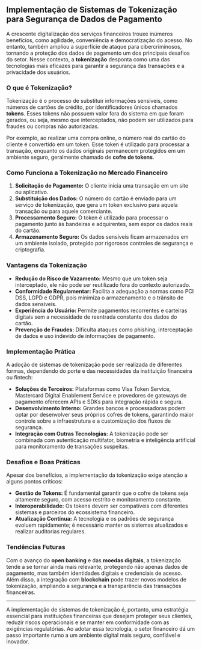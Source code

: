 ## Implementação de Sistemas de Tokenização para Segurança de Dados de Pagamento

A crescente digitalização dos serviços financeiros trouxe inúmeros benefícios, como agilidade, conveniência e democratização do acesso. No entanto, também ampliou a superfície de ataque para cibercriminosos, tornando a proteção dos dados de pagamento um dos principais desafios do setor. Nesse contexto, a **tokenização** desponta como uma das tecnologias mais eficazes para garantir a segurança das transações e a privacidade dos usuários.

### O que é Tokenização?

Tokenização é o processo de substituir informações sensíveis, como números de cartões de crédito, por identificadores únicos chamados **tokens**. Esses tokens não possuem valor fora do sistema em que foram gerados, ou seja, mesmo que interceptados, não podem ser utilizados para fraudes ou compras não autorizadas.

Por exemplo, ao realizar uma compra online, o número real do cartão do cliente é convertido em um token. Esse token é utilizado para processar a transação, enquanto os dados originais permanecem protegidos em um ambiente seguro, geralmente chamado de **cofre de tokens**.

### Como Funciona a Tokenização no Mercado Financeiro

1. **Solicitação de Pagamento:** O cliente inicia uma transação em um site ou aplicativo.
2. **Substituição dos Dados:** O número do cartão é enviado para um serviço de tokenização, que gera um token exclusivo para aquela transação ou para aquele comerciante.
3. **Processamento Seguro:** O token é utilizado para processar o pagamento junto às bandeiras e adquirentes, sem expor os dados reais do cartão.
4. **Armazenamento Seguro:** Os dados sensíveis ficam armazenados em um ambiente isolado, protegido por rigorosos controles de segurança e criptografia.

### Vantagens da Tokenização

- **Redução do Risco de Vazamento:** Mesmo que um token seja interceptado, ele não pode ser reutilizado fora do contexto autorizado.
- **Conformidade Regulamentar:** Facilita a adequação a normas como PCI DSS, LGPD e GDPR, pois minimiza o armazenamento e o trânsito de dados sensíveis.
- **Experiência do Usuário:** Permite pagamentos recorrentes e carteiras digitais sem a necessidade de reentrada constante dos dados do cartão.
- **Prevenção de Fraudes:** Dificulta ataques como phishing, interceptação de dados e uso indevido de informações de pagamento.

### Implementação Prática

A adoção de sistemas de tokenização pode ser realizada de diferentes formas, dependendo do porte e das necessidades da instituição financeira ou fintech:

- **Soluções de Terceiros:** Plataformas como Visa Token Service, Mastercard Digital Enablement Service e provedores de gateways de pagamento oferecem APIs e SDKs para integração rápida e segura.
- **Desenvolvimento Interno:** Grandes bancos e processadoras podem optar por desenvolver seus próprios cofres de tokens, garantindo maior controle sobre a infraestrutura e a customização dos fluxos de segurança.
- **Integração com Outras Tecnologias:** A tokenização pode ser combinada com autenticação multifator, biometria e inteligência artificial para monitoramento de transações suspeitas.

### Desafios e Boas Práticas

Apesar dos benefícios, a implementação da tokenização exige atenção a alguns pontos críticos:

- **Gestão de Tokens:** É fundamental garantir que o cofre de tokens seja altamente seguro, com acesso restrito e monitoramento constante.
- **Interoperabilidade:** Os tokens devem ser compatíveis com diferentes sistemas e parceiros do ecossistema financeiro.
- **Atualização Contínua:** A tecnologia e os padrões de segurança evoluem rapidamente; é necessário manter os sistemas atualizados e realizar auditorias regulares.

### Tendências Futuras

Com o avanço do **open banking** e das **moedas digitais**, a tokenização tende a se tornar ainda mais relevante, protegendo não apenas dados de pagamento, mas também identidades digitais e credenciais de acesso. Além disso, a integração com **blockchain** pode trazer novos modelos de tokenização, ampliando a segurança e a transparência das transações financeiras.

---

A implementação de sistemas de tokenização é, portanto, uma estratégia essencial para instituições financeiras que desejam proteger seus clientes, reduzir riscos operacionais e se manter em conformidade com as exigências regulatórias. Ao adotar essa tecnologia, o setor financeiro dá um passo importante rumo a um ambiente digital mais seguro, confiável e inovador.